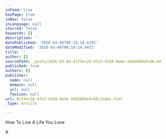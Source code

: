 ```yaml
---
inFeed: true
hasPage: true
inNav: false
inLanguage: null
starred: false
keywords: []
description: ''
datePublished: '2016-03-04T06:15:18.419Z'
dateModified: '2016-03-04T06:14:14.447Z'
title: ''
author: []
sourcePath: _posts/2016-03-04-01f3ec28-47c5-4310-9a9e-5682889e4c88.md
published: true
authors: []
publisher:
  name: null
  domain: null
  url: null
  favicon: null
url: 01f3ec28-47c5-4310-9a9e-5682889e4c88/index.html
_type: Article

---
```

How To Live A Life You Love

A